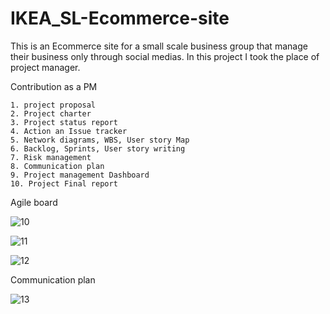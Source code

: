 # IKEA_SL-Ecommerce-site

This is an Ecommerce site for a small scale business group that manage their business only through social medias.
In this project I took the place of project manager.

Contribution as a PM

    1. project proposal
    2. Project charter    
    3. Project status report    
    4. Action an Issue tracker    
    5. Network diagrams, WBS, User story Map    
    6. Backlog, Sprints, User story writing
    7. Risk management
    8. Communication plan
    9. Project management Dashboard
    10. Project Final report

Agile board

![10](https://user-images.githubusercontent.com/42799799/101522728-a24cce00-39ad-11eb-8d80-bff8932f26fa.png)


![11](https://user-images.githubusercontent.com/42799799/101522868-d45e3000-39ad-11eb-8504-622fd7f683cc.png)


![12](https://user-images.githubusercontent.com/42799799/101523051-15eedb00-39ae-11eb-8262-fc03abd2b565.png)

Communication plan

![13](https://user-images.githubusercontent.com/42799799/101523582-cceb5680-39ae-11eb-832f-d26ea9d244ed.png)


